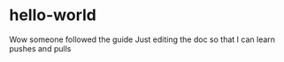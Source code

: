# hello-world
Wow someone followed the guide
Just editing the doc so that I can learn pushes and pulls
